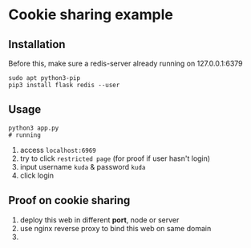# Cookie sharing example

## Installation

Before this, make sure a redis-server already running on 127.0.0.1:6379

```
sudo apt python3-pip
pip3 install flask redis --user
```

## Usage

```
python3 app.py
# running
```

1. access `localhost:6969`
2. try to click `restricted page` (for proof if user hasn't login)
3. input username `kuda` & password `kuda`
4. click login

## Proof on cookie sharing

1. deploy this web in different **port**, node or server
2. use nginx reverse proxy to bind this web on same domain
3. 